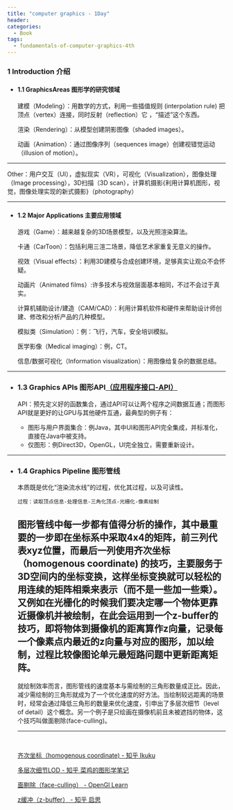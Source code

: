 ```yaml
---
title: "computer graphics - 1Day"
header:
categories:
  - Book
tags:
  - fundamentals-of-computer-graphics-4th
---
```


### 1 Introduction  介绍

* #### 1.1 GraphicsAreas  图形学的研究领域
  建模（Modeling）：用数学的方式，利用一些插值规则 (interpolation rule) 把顶点（vertex）连接，同时反射（reflection）它 ，“描述”这个东西。
  
  渲染（Rendering）：从模型创建阴影图像（shaded images）。
  
  动画（Animation）：通过图像序列（sequences image）创建视错觉运动（illusion of motion）。
-----
  Other：用户交互（UI），虚拟现实（VR），可视化（Visualization），图像处理（Image processing），3D扫描（3D scan），计算机摄影{利用计算机图形，视觉，图像处理实现的新式摄影}（photography）
-- --
* #### 1.2 Major Applications 主要应用领域
  游戏（Game）：越来越复杂的3D场景模型，以及光照渲染算法。
  
  卡通（CarToon）：包括利用三渲二场景，降低艺术家重复无意义的操作。
  
  视效（Visual effects）：利用3D建模与合成创建环境，足够真实让观众不会怀疑。
  
  动画片（Animated films）:许多技术与视效层面基本相同，不过不会过于真实。
  
  计算机辅助设计/建造（CAM/CAD）：利用计算机软件和硬件来帮助设计师创建、修改和分析产品的几种模型。
  
  模拟类（Simulation）：例：飞行，汽车，安全培训模拟。
  
  医学影像（Medical imaging）：例，CT。
  
  信息/数据可视化（Information visualization）：用图像给复杂的数据总结。
-- --
* ### 1.3 Graphics APIs 图形API[（应用程序接口-API）](https://www.redhat.com/zh/topics/api/what-are-application-programming-interfaces)
  API：预先定义好的函数集合，通过API可以让两个程序之间数据互通；而图形API就是更好的让GPU与其他硬件互通，最典型的例子有：
    
    * 图形与用户界面集合：例Java，其中UI和图形API完全集成，并标准化，直接在Java中被支持。
    * 仅图形：例Direct3D，OpenGL，UI完全独立，需要重新设计。
-- --
* ### 1.4 Graphics Pipeline 图形管线
  本质既是优化“渲染流水线”的过程，优化其过程，以及可读性。
    
      过程：读取顶点信息-处理信息-三角化顶点-光栅化-像素绘制
  
  图形管线中每一步都有值得分析的操作，其中最重要的一步即在坐标系中采取4x4的矩阵，前三列代表xyz位置，而最后一列使用齐次坐标（homogenous coordinate) 的技巧，主要服务于 3D空间内的坐标变换，这样坐标变换就可以轻松的用连续的矩阵相乘来表示（而不是一些加一些乘）。 又例如在光栅化的时候我们要决定哪一个物体更靠近摄像机并被绘制，在此会运用到一个z-buffer的技巧，即将物体到摄像机的距离算作z向量，记录每一个像素点内最近的z向量与对应的图形，加以绘制，过程比较像图论单元最短路问题中更新距离矩阵。
  -------
  就绘制效率而言，图形管线的速度基本与需绘制的三角形数量成正比。因此，减少需绘制的三角形就成为了一个优化速度的好方法。当绘制较远距离的场景时，经常会通过降低三角形的数量来优化速度，引申出了多层次细节（level of detail）这个概念。另一个例子是只绘画在摄像机前且未被遮挡的物体，这个技巧叫做面剔除(face-culling)。
  -- --
  &nbsp;

    [齐次坐标（homogenous coordinate) - 知乎 Ikuku](https://zhuanlan.zhihu.com/p/258437902)
    
    [多层次细节LOD - 知乎 菜鸡的图形学笔记](https://zhuanlan.zhihu.com/p/32700416)
    
    [面剔除（face-culling） - OpenGl Learn](https://learnopengl-cn.readthedocs.io/zh/latest/04%20Advanced%20OpenGL/04%20Face%20culling/#:~:text=%E5%A6%82%E6%9E%9C%E6%88%91%E4%BB%AC%E5%8E%BB%E6%83%B3%E8%B1%A1%E4%BB%BB%E4%BD%95,Face%20culling)
    
    [z缓冲（z-buffer） -  知乎 启思](https://zhuanlan.zhihu.com/p/344018798)
